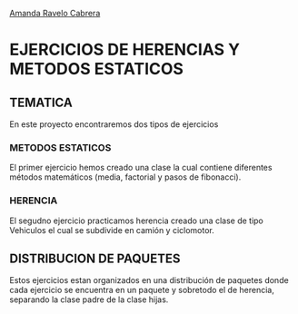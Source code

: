 [Amanda Ravelo Cabrera](https://github.com/)

# EJERCICIOS DE HERENCIAS Y METODOS ESTATICOS

## TEMATICA

En este proyecto encontraremos dos tipos de ejercicios

### METODOS ESTATICOS

El primer ejercicio hemos creado una clase la cual contiene diferentes métodos matemáticos (media, factorial y pasos de fibonacci).

### HERENCIA

El segudno ejercicio practicamos herencia creado una clase de tipo Vehiculos el cual se subdivide en camión y ciclomotor.

## DISTRIBUCION DE PAQUETES
Estos ejercicios estan organizados en una distribución de paquetes donde cada ejercicio se encuentra en un paquete y sobretodo el de herencia, separando la clase padre de la clase hijas.


